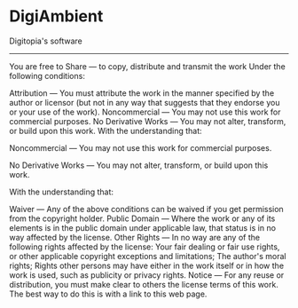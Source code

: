 DigiAmbient
===========

Digitopia's software
____

You are free to Share — to copy, distribute and transmit the work Under the following conditions:

Attribution — You must attribute the work in the manner specified by the author or licensor (but not in any way that suggests that they endorse you or your use of the work). Noncommercial — You may not use this work for commercial purposes. No Derivative Works — You may not alter, transform, or build upon this work. With the understanding that:

Noncommercial — You may not use this work for commercial purposes.

No Derivative Works — You may not alter, transform, or build upon this work.

With the understanding that:

Waiver — Any of the above conditions can be waived if you get permission from the copyright holder. Public Domain — Where the work or any of its elements is in the public domain under applicable law, that status is in no way affected by the license. Other Rights — In no way are any of the following rights affected by the license: Your fair dealing or fair use rights, or other applicable copyright exceptions and limitations; The author's moral rights; Rights other persons may have either in the work itself or in how the work is used, such as publicity or privacy rights. Notice — For any reuse or distribution, you must make clear to others the license terms of this work. The best way to do this is with a link to this web page.
